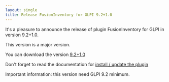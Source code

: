 ```yaml
---
layout: single
title: Release FusionInventory for GLPI 9.2+1.0
---
```


It's a pleasure to announce the release of plugin FusionInventory for GLPI in version 9.2+1.0.

This version is a major version.

You can download the version [9.2+1.0](https://github.com/fusioninventory/fusioninventory-for-glpi/releases/tag/glpi9.2%2B1.0)

Don't forget to read the documentation for [install / update the plugin](http://fusioninventory.org/documentation/fi4g/installation.html)

Important information: this version need GLPI 9.2 minimum.
